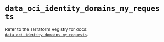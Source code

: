 # `data_oci_identity_domains_my_requests`

Refer to the Terraform Registry for docs: [`data_oci_identity_domains_my_requests`](https://registry.terraform.io/providers/hashicorp/oci/7.19.0/docs/data-sources/identity_domains_my_requests).
